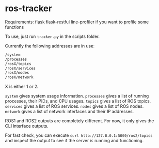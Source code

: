 # ros-tracker

Requirements:
    flask
    flask-restful
    line-profiler if you want to profile some functions

To use, just run `tracker.py` in the scripts folder.

Currently the following addresses are in use:
``` sh
/system
/processes
/rosX/topics
/rosX/services
/rosX/nodes
/rosX/network
```
X is either 1 or 2.

`system` gives system usage information.
`processes` gives a list of running processes, their PIDs, and CPU usages.
`topics` gives a list of ROS topics.
`services` gives a list of ROS services.
`nodes` gives a list of ROS nodes.
`network` gives a list of network interfaces and their IP addresses.

ROS1 and ROS2 outputs are completely different. For now, it only gives the CLI interface outputs.

For fast check, you can execute `curl http://127.0.0.1:5000/ros2/topics` and inspect the output to see if the server is running and functioning.

